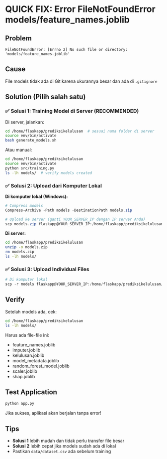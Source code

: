 # QUICK FIX: Error FileNotFoundError models/feature_names.joblib

## Problem
```
FileNotFoundError: [Errno 2] No such file or directory: 'models/feature_names.joblib'
```

## Cause
File models tidak ada di Git karena ukurannya besar dan ada di `.gitignore`

## Solution (Pilih salah satu)

### ✅ Solusi 1: Training Model di Server (RECOMMENDED)

Di server, jalankan:
```bash
cd /home/flaskapp/prediksikelulusan  # sesuai nama folder di server
source env/bin/activate
bash generate_models.sh
```

Atau manual:
```bash
cd /home/flaskapp/prediksikelulusan
source env/bin/activate
python src/training.py
ls -lh models/  # verify models created
```

### ✅ Solusi 2: Upload dari Komputer Lokal

**Di komputer lokal (Windows):**
```powershell
# Compress models
Compress-Archive -Path models -DestinationPath models.zip

# Upload ke server (ganti YOUR_SERVER_IP dengan IP server Anda)
scp models.zip flaskapp@YOUR_SERVER_IP:/home/flaskapp/prediksikelulusan/
```

**Di server:**
```bash
cd /home/flaskapp/prediksikelulusan
unzip -o models.zip
rm models.zip
ls -lh models/
```

### ✅ Solusi 3: Upload Individual Files

```powershell
# Di komputer lokal
scp -r models flaskapp@YOUR_SERVER_IP:/home/flaskapp/prediksikelulusan/
```

## Verify

Setelah models ada, cek:
```bash
cd /home/flaskapp/prediksikelulusan
ls -lh models/
```

Harus ada file-file ini:
- feature_names.joblib
- imputer.joblib
- kelulusan.joblib
- model_metadata.joblib
- random_forest_model.joblib
- scaler.joblib
- shap.joblib

## Test Application

```bash
python app.py
```

Jika sukses, aplikasi akan berjalan tanpa error!

## Tips

- **Solusi 1** lebih mudah dan tidak perlu transfer file besar
- **Solusi 2** lebih cepat jika models sudah ada di lokal
- Pastikan `data/dataset.csv` ada sebelum training
